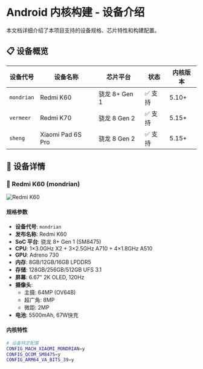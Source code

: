 # Android 内核构建 - 设备介绍

本文档详细介绍了本项目支持的设备规格、芯片特性和构建配置。

## 📋 设备概览

| 设备代号 | 设备名称 | 芯片平台 | 状态 | 内核版本 |
|---------|----------|----------|------|----------|
| `mondrian` | Redmi K60 | 骁龙 8+ Gen 1 | ✅ 支持 | 5.10+ |
| `vermeer` | Redmi K70 | 骁龙 8 Gen 2 | ✅ 支持 | 5.15+ |
| `sheng` | Xiaomi Pad 6S Pro | 骁龙 8 Gen 2 | ✅ 支持 | 5.15+ |

## 📱 设备详情

### 🎯 Redmi K60 (mondrian)

![Redmi K60](https://cdn.cnbj0.fds.api.mi-img.com/b2c-shopapi-pms/pms_1672970663.79242913.png)

#### 规格参数
- **设备代号**: `mondrian`
- **发布名称**: Redmi K60
- **SoC 平台**: 骁龙 8+ Gen 1 (SM8475)
- **CPU**: 1×3.0GHz X2 + 3×2.5GHz A710 + 4×1.8GHz A510
- **GPU**: Adreno 730
- **内存**: 8GB/12GB/16GB LPDDR5
- **存储**: 128GB/256GB/512GB UFS 3.1
- **屏幕**: 6.67" 2K OLED, 120Hz
- **摄像头**: 
  - 主摄: 64MP (OV64B)
  - 超广角: 8MP
  - 微距: 2MP
- **电池**: 5500mAh, 67W快充

#### 内核特性
```bash
# 设备特定配置
CONFIG_MACH_XIAOMI_MONDRIAN=y
CONFIG_QCOM_SM8475=y
CONFIG_ARM64_VA_BITS_39=y

